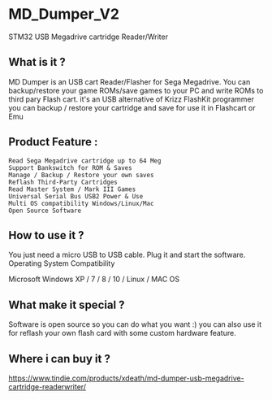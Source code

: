 # MD_Dumper_V2
STM32 USB Megadrive cartridge Reader/Writer

What is it ?
-----

MD Dumper is an USB cart Reader/Flasher for Sega Megadrive. You can backup/restore your game ROMs/save games to your PC and write ROMs to third pary Flash cart.
it's an USB alternative of Krizz FlashKit programmer you can backup / restore your cartridge and save for use it in Flashcart or Emu

Product Feature :
-----

    Read Sega Megadrive cartridge up to 64 Meg
    Support Bankswitch for ROM & Saves
    Manage / Backup / Restore your own saves
    Reflash Third-Party Cartridges
    Read Master System / Mark III Games
    Universal Serial Bus USB2 Power & Use
    Multi OS compatibility Windows/Linux/Mac
    Open Source Software
    
How to use it ?
-----

You just need a micro USB to USB cable. Plug it and start the software.
Operating System Compatibility

Microsoft Windows XP / 7 / 8 / 10 / Linux / MAC OS

What make it special ?
-----

Software is open source so you can do what you want :) you can also use it for reflash your own flash card with some custom hardware feature.

Where i can buy it ?
-----

https://www.tindie.com/products/xdeath/md-dumper-usb-megadrive-cartridge-readerwriter/
